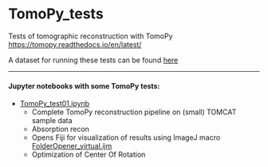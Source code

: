 # TomoPy_tests

Tests of tomographic reconstruction with TomoPy
https://tomopy.readthedocs.io/en/latest/

A dataset for running these tests can be found [here](https://sesamejo-my.sharepoint.com/:f:/g/personal/gianluca_iori_sesame_org_jo/Ei7H2BsgcgZMqiMqEzER-5oBoUlZCwY84sKT3D5i1hPc_Q?e=GgsAR6)

___

#### Jupyter notebooks with some TomoPy tests:
- [TomoPy_test01.ipynb](TomoPy_test01.ipynb)
    - Complete TomoPy reconstruction pipeline on (small) TOMCAT sample data
    - Absorption recon
    - Opens Fiji for visualization of results using ImageJ macro [FolderOpener_virtual.ijm](https://gitlab.com/sesame_beats/imagej_utils/-/blob/master/macros/FolderOpener_virtual.ijm)
    - Optimization of Center Of Rotation

